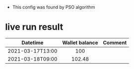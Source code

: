 * This config was found by PSO algorithm
# live run result
|    Datetime      | Wallet balance |      Comment     |
|------------------|:--------------:|-----------------:|
| 2021-03-17T13:00 |    100      |                  |
| 2021-03-18T09:00 |    102.48      |                  |

